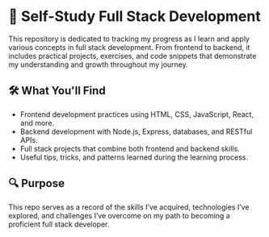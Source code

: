 # 🚀 Self-Study Full Stack Development

This repository is dedicated to tracking my progress as I learn and apply various concepts in full stack development. From frontend to backend, it includes practical projects, exercises, and code snippets that demonstrate my understanding and growth throughout my journey.

## 🛠️ What You'll Find

- Frontend development practices using HTML, CSS, JavaScript, React, and more.
- Backend development with Node.js, Express, databases, and RESTful APIs.
- Full stack projects that combine both frontend and backend skills.
- Useful tips, tricks, and patterns learned during the learning process.

## 🔍 Purpose

This repo serves as a record of the skills I’ve acquired, technologies I’ve explored, and challenges I’ve overcome on my path to becoming a proficient full stack developer.

